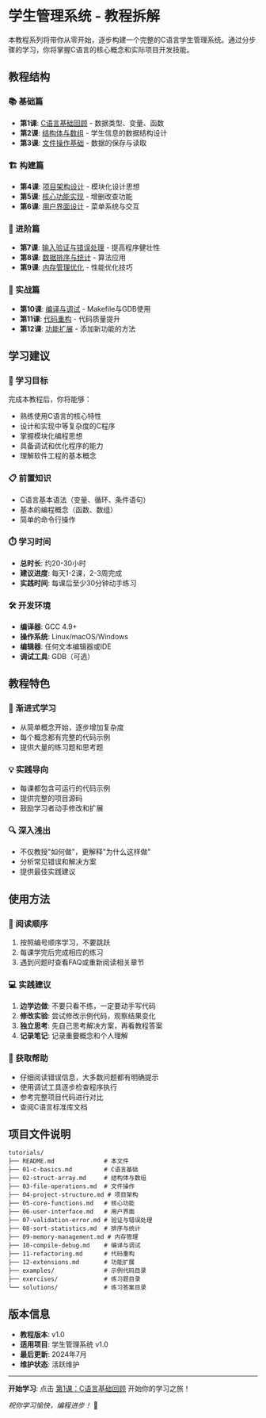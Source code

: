 # 学生管理系统 - 教程拆解

本教程系列将带你从零开始，逐步构建一个完整的C语言学生管理系统。通过分步骤的学习，你将掌握C语言的核心概念和实际项目开发技能。

## 教程结构

### 📚 基础篇
- **第1课**: [C语言基础回顾](./01-c-basics.md) - 数据类型、变量、函数
- **第2课**: [结构体与数组](./02-struct-array.md) - 学生信息的数据结构设计
- **第3课**: [文件操作基础](./03-file-operations.md) - 数据的保存与读取

### 🏗️ 构建篇
- **第4课**: [项目架构设计](./04-project-structure.md) - 模块化设计思想
- **第5课**: [核心功能实现](./05-core-functions.md) - 增删改查功能
- **第6课**: [用户界面设计](./06-user-interface.md) - 菜单系统与交互

### 🔧 进阶篇
- **第7课**: [输入验证与错误处理](./07-validation-error.md) - 提高程序健壮性
- **第8课**: [数据排序与统计](./08-sort-statistics.md) - 算法应用
- **第9课**: [内存管理优化](./09-memory-management.md) - 性能优化技巧

### 🚀 实战篇
- **第10课**: [编译与调试](./10-compile-debug.md) - Makefile与GDB使用
- **第11课**: [代码重构](./11-refactoring.md) - 代码质量提升
- **第12课**: [功能扩展](./12-extensions.md) - 添加新功能的方法

## 学习建议

### 🎯 学习目标
完成本教程后，你将能够：
- 熟练使用C语言的核心特性
- 设计和实现中等复杂度的C程序
- 掌握模块化编程思想
- 具备调试和优化程序的能力
- 理解软件工程的基本概念

### 📋 前置知识
- C语言基本语法（变量、循环、条件语句）
- 基本的编程概念（函数、数组）
- 简单的命令行操作

### ⏱️ 学习时间
- **总时长**: 约20-30小时
- **建议进度**: 每天1-2课，2-3周完成
- **实践时间**: 每课后至少30分钟动手练习

### 🛠️ 开发环境
- **编译器**: GCC 4.9+
- **操作系统**: Linux/macOS/Windows
- **编辑器**: 任何文本编辑器或IDE
- **调试工具**: GDB（可选）

## 教程特色

### 🎨 渐进式学习
- 从简单概念开始，逐步增加复杂度
- 每个概念都有完整的代码示例
- 提供大量的练习题和思考题

### 💡 实践导向
- 每课都包含可运行的代码示例
- 提供完整的项目源码
- 鼓励学习者动手修改和扩展

### 🔍 深入浅出
- 不仅教授"如何做"，更解释"为什么这样做"
- 分析常见错误和解决方案
- 提供最佳实践建议

## 使用方法

### 📖 阅读顺序
1. 按照编号顺序学习，不要跳跃
2. 每课学完后完成相应的练习
3. 遇到问题时查看FAQ或重新阅读相关章节

### 💻 实践建议
1. **边学边做**: 不要只看不练，一定要动手写代码
2. **修改实验**: 尝试修改示例代码，观察结果变化
3. **独立思考**: 先自己思考解决方案，再看教程答案
4. **记录笔记**: 记录重要概念和个人理解

### 🤝 获取帮助
- 仔细阅读错误信息，大多数问题都有明确提示
- 使用调试工具逐步检查程序执行
- 参考完整项目代码进行对比
- 查阅C语言标准库文档

## 项目文件说明

```
tutorials/
├── README.md              # 本文件
├── 01-c-basics.md         # C语言基础
├── 02-struct-array.md     # 结构体与数组
├── 03-file-operations.md  # 文件操作
├── 04-project-structure.md # 项目架构
├── 05-core-functions.md   # 核心功能
├── 06-user-interface.md   # 用户界面
├── 07-validation-error.md # 验证与错误处理
├── 08-sort-statistics.md  # 排序与统计
├── 09-memory-management.md # 内存管理
├── 10-compile-debug.md    # 编译与调试
├── 11-refactoring.md      # 代码重构
├── 12-extensions.md       # 功能扩展
├── examples/              # 示例代码目录
├── exercises/             # 练习题目录
└── solutions/             # 练习答案目录
```

## 版本信息

- **教程版本**: v1.0
- **适用项目**: 学生管理系统 v1.0
- **最后更新**: 2024年7月
- **维护状态**: 活跃维护

---

**开始学习**: 点击 [第1课：C语言基础回顾](./01-c-basics.md) 开始你的学习之旅！

*祝你学习愉快，编程进步！* 🚀